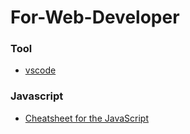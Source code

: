 # For-Web-Developer

### Tool
- [vscode](https://code.visualstudio.com/download)

### Javascript
- [Cheatsheet for the JavaScript ](https://github.com/mbeaudru/modern-js-cheatsheet)
